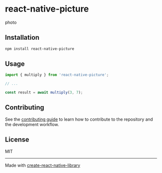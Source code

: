 # react-native-picture

photo

## Installation

```sh
npm install react-native-picture
```

## Usage

```js
import { multiply } from 'react-native-picture';

// ...

const result = await multiply(3, 7);
```

## Contributing

See the [contributing guide](CONTRIBUTING.md) to learn how to contribute to the repository and the development workflow.

## License

MIT

---

Made with [create-react-native-library](https://github.com/callstack/react-native-builder-bob)
